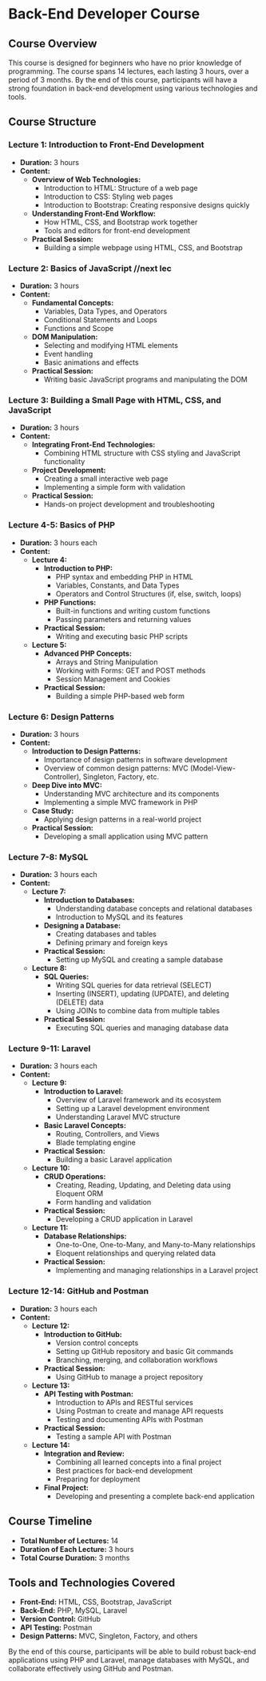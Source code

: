# Back-End Developer Course

## Course Overview
This course is designed for beginners who have no prior knowledge of programming. The course spans 14 lectures, each lasting 3 hours, over a period of 3 months. By the end of this course, participants will have a strong foundation in back-end development using various technologies and tools.

## Course Structure

### Lecture 1: Introduction to Front-End Development
- **Duration:** 3 hours
- **Content:**
  - **Overview of Web Technologies:**
    - Introduction to HTML: Structure of a web page
    - Introduction to CSS: Styling web pages
    - Introduction to Bootstrap: Creating responsive designs quickly
  - **Understanding Front-End Workflow:**
    - How HTML, CSS, and Bootstrap work together
    - Tools and editors for front-end development
  - **Practical Session:**
    - Building a simple webpage using HTML, CSS, and Bootstrap

### Lecture 2: Basics of JavaScript //next lec
- **Duration:** 3 hours
- **Content:**
  - **Fundamental Concepts:**
    - Variables, Data Types, and Operators
    - Conditional Statements and Loops
    - Functions and Scope
  - **DOM Manipulation:**
    - Selecting and modifying HTML elements
    - Event handling
    - Basic animations and effects
  - **Practical Session:**
    - Writing basic JavaScript programs and manipulating the DOM

### Lecture 3: Building a Small Page with HTML, CSS, and JavaScript
- **Duration:** 3 hours
- **Content:**
  - **Integrating Front-End Technologies:**
    - Combining HTML structure with CSS styling and JavaScript functionality
  - **Project Development:**
    - Creating a small interactive web page
    - Implementing a simple form with validation
  - **Practical Session:**
    - Hands-on project development and troubleshooting

### Lecture 4-5: Basics of PHP
- **Duration:** 3 hours each
- **Content:**
  - **Lecture 4:**
    - **Introduction to PHP:**
      - PHP syntax and embedding PHP in HTML
      - Variables, Constants, and Data Types
      - Operators and Control Structures (if, else, switch, loops)
    - **PHP Functions:**
      - Built-in functions and writing custom functions
      - Passing parameters and returning values
    - **Practical Session:**
      - Writing and executing basic PHP scripts
  - **Lecture 5:**
    - **Advanced PHP Concepts:**
      - Arrays and String Manipulation
      - Working with Forms: GET and POST methods
      - Session Management and Cookies
    - **Practical Session:**
      - Building a simple PHP-based web form

### Lecture 6: Design Patterns
- **Duration:** 3 hours
- **Content:**
  - **Introduction to Design Patterns:**
    - Importance of design patterns in software development
    - Overview of common design patterns: MVC (Model-View-Controller), Singleton, Factory, etc.
  - **Deep Dive into MVC:**
    - Understanding MVC architecture and its components
    - Implementing a simple MVC framework in PHP
  - **Case Study:**
    - Applying design patterns in a real-world project
  - **Practical Session:**
    - Developing a small application using MVC pattern

### Lecture 7-8: MySQL
- **Duration:** 3 hours each
- **Content:**
  - **Lecture 7:**
    - **Introduction to Databases:**
      - Understanding database concepts and relational databases
      - Introduction to MySQL and its features
    - **Designing a Database:**
      - Creating databases and tables
      - Defining primary and foreign keys
    - **Practical Session:**
      - Setting up MySQL and creating a sample database
  - **Lecture 8:**
    - **SQL Queries:**
      - Writing SQL queries for data retrieval (SELECT)
      - Inserting (INSERT), updating (UPDATE), and deleting (DELETE) data
      - Using JOINs to combine data from multiple tables
    - **Practical Session:**
      - Executing SQL queries and managing database data

### Lecture 9-11: Laravel
- **Duration:** 3 hours each
- **Content:**
  - **Lecture 9:**
    - **Introduction to Laravel:**
      - Overview of Laravel framework and its ecosystem
      - Setting up a Laravel development environment
      - Understanding Laravel MVC structure
    - **Basic Laravel Concepts:**
      - Routing, Controllers, and Views
      - Blade templating engine
    - **Practical Session:**
      - Building a basic Laravel application
  - **Lecture 10:**
    - **CRUD Operations:**
      - Creating, Reading, Updating, and Deleting data using Eloquent ORM
      - Form handling and validation
    - **Practical Session:**
      - Developing a CRUD application in Laravel
  - **Lecture 11:**
    - **Database Relationships:**
      - One-to-One, One-to-Many, and Many-to-Many relationships
      - Eloquent relationships and querying related data
    - **Practical Session:**
      - Implementing and managing relationships in a Laravel project

### Lecture 12-14: GitHub and Postman
- **Duration:** 3 hours each
- **Content:**
  - **Lecture 12:**
    - **Introduction to GitHub:**
      - Version control concepts
      - Setting up GitHub repository and basic Git commands
      - Branching, merging, and collaboration workflows
    - **Practical Session:**
      - Using GitHub to manage a project repository
  - **Lecture 13:**
    - **API Testing with Postman:**
      - Introduction to APIs and RESTful services
      - Using Postman to create and manage API requests
      - Testing and documenting APIs with Postman
    - **Practical Session:**
      - Testing a sample API with Postman
  - **Lecture 14:**
    - **Integration and Review:**
      - Combining all learned concepts into a final project
      - Best practices for back-end development
      - Preparing for deployment
    - **Final Project:**
      - Developing and presenting a complete back-end application

## Course Timeline
- **Total Number of Lectures:** 14
- **Duration of Each Lecture:** 3 hours
- **Total Course Duration:** 3 months

## Tools and Technologies Covered
- **Front-End:** HTML, CSS, Bootstrap, JavaScript
- **Back-End:** PHP, MySQL, Laravel
- **Version Control:** GitHub
- **API Testing:** Postman
- **Design Patterns:** MVC, Singleton, Factory, and others

By the end of this course, participants will be able to build robust back-end applications using PHP and Laravel, manage databases with MySQL, and collaborate effectively using GitHub and Postman.
